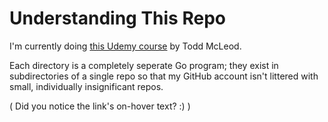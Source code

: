 # Understanding This Repo

I'm currently doing [this Udemy course](https://www.udemy.com/course/learn-how-to-code/ "Learn How To Code: Google's Go (golang) Programming Language") by Todd McLeod.

Each directory is a completely seperate Go program; they exist in subdirectories of a single repo so that my GitHub account isn't littered with small, individually insignificant repos.

( Did you notice the link's on-hover text? :) )
